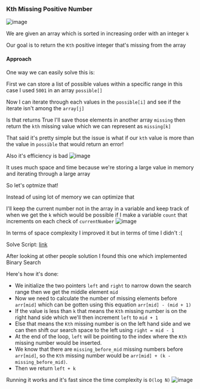 <h3> Kth Missing Positive Number </h3>

![image](https://github.com/h4ckyou/h4ckyou.github.io/assets/127159644/4dbc6d56-931c-4485-8f1e-265b6ea8af02)

We are given an array which is sorted in increasing order with an integer `k`

Our goal is to return the `Kth` positive integer that's missing from the array

#### Approach

One way we can easily solve this is:

First we can store a list of possible values within a specific range in this case I used `5001` in an array `possible[]`

Now I can iterate through each values in the `possible[i]` and see if the iterate isn't among the `array[j]`

Is that returns True I'll save those elements in another array `missing` then return the `kth` missing value which we can represent as `missing[k]`

That said it's pretty simple but the issue is what if our `kth` value is more than the value in `possible` that would return an error!

Also it's efficiency is bad
![image](https://github.com/h4ckyou/h4ckyou.github.io/assets/127159644/8a75efa6-48a9-4b05-b031-326b88cb4949)

It uses much space and time because we're storing a large value in memory and iterating through a large array

So let's optmize that!

Instead of using lot of memory we can optimize that 

I'll keep the current number not in the array in a variable and keep track of when we get the `k` which would be possible if I make a variable `count` that increments on each check of `currentNumber`
![image](https://github.com/h4ckyou/h4ckyou.github.io/assets/127159644/9b854c11-952a-48a7-af69-048012c3c34a)

In terms of space complexity I improved it but in terms of time I didn't :(

Solve Script: [link](https://github.com/h4ckyou/h4ckyou.github.io/blob/main/posts/programming/Leetcode/Kth%20Missing%20Positive%20Number/solve.py)

After looking at other people solution I found this one which implemented Binary Search

Here's how it's done: 
- We initialize the two pointers `left` and `right` to narrow down the search range then we get the middle element `mid`
- Now we need to calculate the number of missing elements before `arr[mid]` which can be gotten using this equation `arr[mid] - (mid + 1)`
- If the value is less than `k` that means the `Kth` missing number is on the right hand side which we'll then increment `left` to `mid + 1`
- Else that means the `Kth` missing number is on the left hand side and we can then shift our search space to the left using `right = mid - 1`
- At the end of the loop, `left` will be pointing to the index where the `Kth` missing number would be inserted.
- We know that there are `missing_before_mid` missing numbers before `arr[mid]`, so the `Kth` missing number would be `arr[mid] + (k - missing_before_mid)`.
- Then we return `left + k`

Running it works and it's fast since the time complexity is `O(log N)`
![image](https://github.com/h4ckyou/h4ckyou.github.io/assets/127159644/4552bd05-d90f-4313-96ff-381a7a3cc69c)


